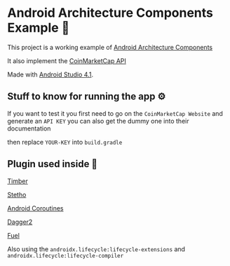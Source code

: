 # Android Architecture Components Example 🤖

This project is a working example of [Android Architecture Components](https://proandroiddev.com/android-architecture-components-cb1ea88d3835)

It also implement the [CoinMarketCap API](https://pro.coinmarketcap.com/api/v1#section/Quick-Start-Guide) 


Made with [Android Studio 4.1](https://developer.android.com/studio/archive?hl=en).

## Stuff to know for running the app ⚙️

If you want to test it you first need to go on the ``CoinMarketCap Website`` and generate an ``API KEY`` you can also get the dummy one into their documentation

then replace ``YOUR-KEY`` into ``build.gradle``

## Plugin used inside 🧩
[Timber](https://github.com/JakeWharton/timber)

[Stetho](https://github.com/facebookarchive/stetho)

[Android Coroutines](https://developer.android.com/kotlin/coroutines?hl=fr)

[Dagger2](https://developer.android.com/training/dependency-injection/dagger-android?hl=fr)

[Fuel](https://github.com/kittinunf/fuel)

Also using the ``androidx.lifecycle:lifecycle-extensions`` and ``androidx.lifecycle:lifecycle-compiler``
